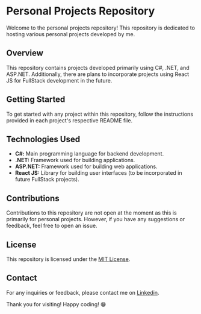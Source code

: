 # Personal Projects Repository
Welcome to the personal projects repository! This repository is dedicated to hosting various personal projects developed by me.

## Overview
This repository contains projects developed primarily using C#, .NET, and ASP.NET. Additionally, there are plans to incorporate projects using React JS for FullStack development in the future.

## Getting Started
To get started with any project within this repository, follow the instructions provided in each project's respective README file.

## Technologies Used
- **C#:** Main programming language for backend development.
- **.NET:** Framework used for building applications.
- **ASP.NET:** Framework used for building web applications.
- **React JS:** Library for building user interfaces (to be incorporated in future FullStack projects).

## Contributions
Contributions to this repository are not open at the moment as this is primarily for personal projects. However, if you have any suggestions or feedback, feel free to open an issue.

## License
This repository is licensed under the [MIT License](https://github.com/allysonreeis/personal-projects/blob/main/LICENSE).

## Contact
For any inquiries or feedback, please contact me on [Linkedin](https://www.linkedin.com/in/allysonreeis/).

Thank you for visiting! Happy coding! 😁
